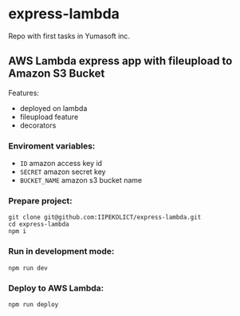 # express-lambda
Repo with first tasks in Yumasoft inc.

## AWS Lambda express app with fileupload to Amazon S3 Bucket

Features:
- deployed on lambda
- fileupload feature
- decorators

### Enviroment variables:
- `ID` amazon access key id
- `SECRET` amazon secret key
- `BUCKET_NAME` amazon s3 bucket name

### Prepare project:
```shell
git clone git@github.com:IIPEKOLICT/express-lambda.git
cd express-lambda
npm i
```

### Run in development mode:
```shell
npm run dev
```

### Deploy to AWS Lambda:
```shell
npm run deploy
```

